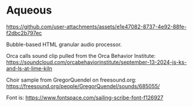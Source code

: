 # Aqueous

https://github.com/user-attachments/assets/e1e47082-8737-4e92-88fe-f2dbc2b797ec

Bubble-based HTML granular audio processor.

Orca calls sound clip pulled from the Orca Behavior Institute:
https://soundcloud.com/orcabehaviorinstitute/september-13-2024-js-ks-and-ls-at-lime-kiln

Choir sample from GregorQuendel on freesound.org:
https://freesound.org/people/GregorQuendel/sounds/685055/

Font is:
https://www.fontspace.com/sailing-scribe-font-f126927
